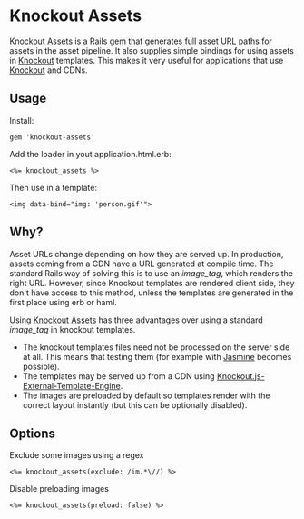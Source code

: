 # Knockout Assets

[Knockout Assets](https://github.com/hlascelles/knockout-assets) is a Rails gem that generates full asset URL paths for assets in the asset pipeline.
It also supplies simple bindings for using assets in [Knockout](http://knockoutjs.com/) templates. This makes it very useful for applications that use
[Knockout](http://knockoutjs.com/) and CDNs.

## Usage

Install:

    gem 'knockout-assets'

Add the loader in yout application.html.erb:

    <%= knockout_assets %>

Then use in a template:

    <img data-bind="img: 'person.gif'">

## Why?

Asset URLs change depending on how they are served up. In production, assets coming from a CDN have a URL generated at compile time. The standard Rails way
of solving this is to use an _image_tag_, which renders the right URL. However, since Knockout templates are rendered client side, they don't have access to
this method, unless the templates are generated in the first place using erb or haml.

Using [Knockout Assets](https://github.com/hlascelles/knockout-assets) has three advantages over using a standard _image_tag_ in knockout templates.

* The knockout templates files need not be processed on the server side at all. This means that testing them (for example with [Jasmine](http://pivotal.github.io/jasmine) becomes possible).
* The templates may be served up from a CDN using [Knockout.js-External-Template-Engine](https://github.com/ifandelse/Knockout.js-External-Template-Engine).
* The images are preloaded by default so templates render with the correct layout instantly (but this can be optionally disabled).

## Options

Exclude some images using a regex

    <%= knockout_assets(exclude: /im.*\//) %>

Disable preloading images

    <%= knockout_assets(preload: false) %>

